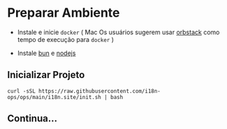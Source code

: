 # Preparar Ambiente

* Instale e inicie `docker` ( Mac Os usuários sugerem usar [orbstack](https://orbstack.dev) como tempo de execução para `docker` )

* Instale [bun](https://bun.sh/docs/installation) e [nodejs](https://nodejs.org/en/download/package-manager)

## Inicializar Projeto

```
curl -sSL https://raw.githubusercontent.com/i18n-ops/ops/main/i18n.site/init.sh | bash
```

## Continua…